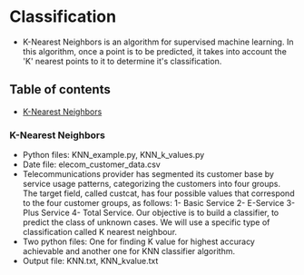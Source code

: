 # Classification
* K-Nearest Neighbors is an algorithm for supervised machine learning. In this algorithm, once a point is to be predicted, it takes into account the 'K' nearest points to it to determine it's classification. 
## Table of contents
* [K-Nearest Neighbors](#k-nearest-neighbors)

### K-Nearest Neighbors

* Python files: KNN_example.py, KNN_k_values.py
* Date file: elecom_customer_data.csv
* Telecommunications provider has segmented its customer base by service usage patterns, categorizing the customers into four groups. The target field, called custcat, has four possible values that correspond to the four customer groups, as follows: 1- Basic Service 2- E-Service 3- Plus Service 4- Total Service. Our objective is to build a classifier, to predict the class of unknown cases. We will use a specific type of classification called K nearest neighbour.
* Two python files: One for finding K value for highest accuracy achievable and another one for KNN classifier algorithm.
* Output file: KNN.txt, KNN_kvalue.txt
